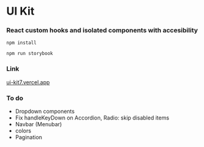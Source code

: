 # UI Kit

### React custom hooks and isolated components with accesibility

`npm install`

`npm run storybook`

### Link

[ui-kit7.vercel.app](https://ui-kit7.vercel.app/)

### To do

- Dropdown components
- Fix handleKeyDown on Accordion, Radio: skip disabled items
- Navbar (Menubar)
- colors
- Pagination

